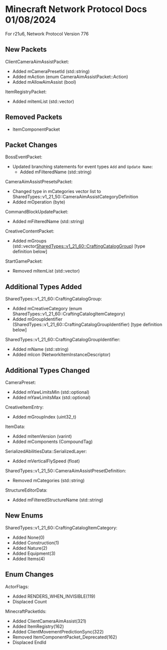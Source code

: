 # Minecraft Network Protocol Docs 01/08/2024

For r21u6, Network Protocol Version 776

## New Packets

ClientCameraAimAssistPacket:
* Added mCameraPresetId (std::string)
* Added mAction (enum CameraAimAssistPacket::Action)
* Added mAllowAimAssist (bool)

ItemRegistryPacket:
* Added mItemList (std::vector<ItemData>)

## Removed Packets

* ItemComponentPacket

## Packet Changes

BossEventPacket:
* Updated branching statements for event types `Add` and `Update Name`:
    * Added mFilteredName (std::string)

CameraAimAssistPresetsPacket:
* Changed type in mCategories vector list to SharedTypes::v1_21_50::CameraAimAssistCategoryDefinition
* Added mOperation (byte)

CommandBlockUpdatePacket:
* Added mFilteredName (std::string)

CreativeContentPacket:
* Added mGroups (std::vector<SharedTypes::v1_21_60::CraftingCatalogGroup>) [type definition below]

StartGamePacket:
* Removed mItemList (std::vector<ItemData>)

## Additional Types Added

SharedTypes::v1_21_60::CraftingCatalogGroup:
* Added mCreativeCategory (enum SharedTypes::v1_21_60::CraftingCatalogItemCategory)
* Added mGroupIdentifier (SharedTypes::v1_21_60::CraftingCatalogGroupIdentifier) [type definition below]

SharedTypes::v1_21_60::CraftingCatalogGroupIdentifier:
* Added mName (std::string)
* Added mIcon (NetworkItemInstanceDescriptor)

## Additional Types Changed

CameraPreset:
* Added mYawLimitsMin (std::optional<float>)
* Added mYawLimitsMax (std::optional<float>)

CreativeItemEntry:
* Added mGroupIndex (uint32_t)

ItemData:
* Added mItemVersion (varint)
* Added mComponents (CompoundTag)

SerializedAbilitiesData::SerializedLayer:
* Added mVerticalFlySpeed (float)

SharedTypes::v1_21_50::CameraAimAssistPresetDefinition:
* Removed mCategories (std::string)

StructureEditorData:
* Added mFilteredStructureName (std::string)

## New Enums

SharedTypes::v1_21_60::CraftingCatalogItemCategory:
* Added None(0)
* Added Construction(1)
* Added Nature(2)
* Added Equipment(3)
* Added Items(4)

## Enum Changes

ActorFlags:
* Added RENDERS_WHEN_INVISIBLE(119)
* Displaced Count

MinecraftPacketIds:
* Added ClientCameraAimAssist(321)
* Added ItemRegistry(162)
* Added ClientMovementPredictionSync(322)
* Removed ItemComponentPacket_Deprecated(162)
* Displaced EndId